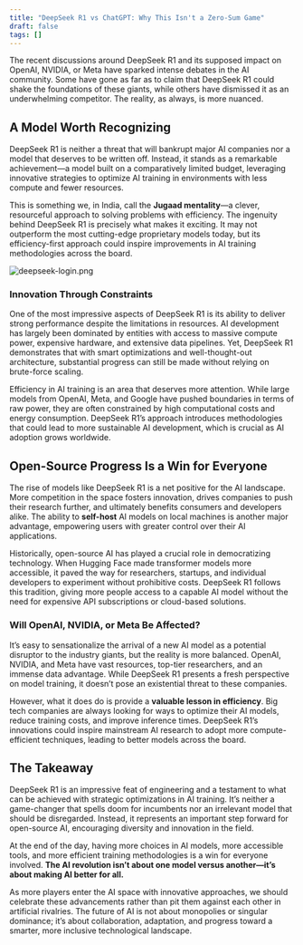 ```yaml
---
title: "DeepSeek R1 vs ChatGPT: Why This Isn't a Zero-Sum Game"
draft: false
tags: []
---
```

The recent discussions around DeepSeek R1 and its supposed impact on OpenAI, NVIDIA, or Meta have sparked intense debates in the AI community. Some have gone as far as to claim that DeepSeek R1 could shake the foundations of these giants, while others have dismissed it as an underwhelming competitor. The reality, as always, is more nuanced.

## A Model Worth Recognizing

DeepSeek R1 is neither a threat that will bankrupt major AI companies nor a model that deserves to be written off. Instead, it stands as a remarkable achievement—a model built on a comparatively limited budget, leveraging innovative strategies to optimize AI training in environments with less compute and fewer resources.

This is something we, in India, call the **Jugaad mentality**—a clever, resourceful approach to solving problems with efficiency. The ingenuity behind DeepSeek R1 is precisely what makes it exciting. It may not outperform the most cutting-edge proprietary models today, but its efficiency-first approach could inspire improvements in AI training methodologies across the board.

![deepseek-login.png](https://i.postimg.cc/fy8M0gBC/deepseek-login.png)
### Innovation Through Constraints

One of the most impressive aspects of DeepSeek R1 is its ability to deliver strong performance despite the limitations in resources. AI development has largely been dominated by entities with access to massive compute power, expensive hardware, and extensive data pipelines. Yet, DeepSeek R1 demonstrates that with smart optimizations and well-thought-out architecture, substantial progress can still be made without relying on brute-force scaling.

Efficiency in AI training is an area that deserves more attention. While large models from OpenAI, Meta, and Google have pushed boundaries in terms of raw power, they are often constrained by high computational costs and energy consumption. DeepSeek R1’s approach introduces methodologies that could lead to more sustainable AI development, which is crucial as AI adoption grows worldwide.

## Open-Source Progress Is a Win for Everyone

The rise of models like DeepSeek R1 is a net positive for the AI landscape. More competition in the space fosters innovation, drives companies to push their research further, and ultimately benefits consumers and developers alike. The ability to **self-host** AI models on local machines is another major advantage, empowering users with greater control over their AI applications.

Historically, open-source AI has played a crucial role in democratizing technology. When Hugging Face made transformer models more accessible, it paved the way for researchers, startups, and individual developers to experiment without prohibitive costs. DeepSeek R1 follows this tradition, giving more people access to a capable AI model without the need for expensive API subscriptions or cloud-based solutions.

### Will OpenAI, NVIDIA, or Meta Be Affected?

It’s easy to sensationalize the arrival of a new AI model as a potential disruptor to the industry giants, but the reality is more balanced. OpenAI, NVIDIA, and Meta have vast resources, top-tier researchers, and an immense data advantage. While DeepSeek R1 presents a fresh perspective on model training, it doesn’t pose an existential threat to these companies.

However, what it does do is provide a **valuable lesson in efficiency**. Big tech companies are always looking for ways to optimize their AI models, reduce training costs, and improve inference times. DeepSeek R1’s innovations could inspire mainstream AI research to adopt more compute-efficient techniques, leading to better models across the board.

## The Takeaway

DeepSeek R1 is an impressive feat of engineering and a testament to what can be achieved with strategic optimizations in AI training. It’s neither a game-changer that spells doom for incumbents nor an irrelevant model that should be disregarded. Instead, it represents an important step forward for open-source AI, encouraging diversity and innovation in the field.

At the end of the day, having more choices in AI models, more accessible tools, and more efficient training methodologies is a win for everyone involved. **The AI revolution isn’t about one model versus another—it’s about making AI better for all.**

As more players enter the AI space with innovative approaches, we should celebrate these advancements rather than pit them against each other in artificial rivalries. The future of AI is not about monopolies or singular dominance; it’s about collaboration, adaptation, and progress toward a smarter, more inclusive technological landscape.